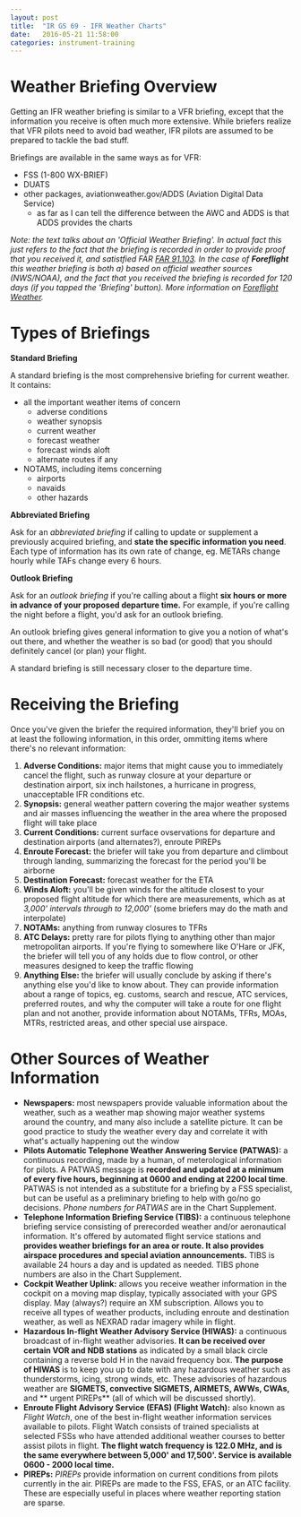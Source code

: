 ```yaml
---
layout: post
title:  "IR GS 69 - IFR Weather Charts"
date:   2016-05-21 11:58:00
categories: instrument-training
---
```


# Weather Briefing Overview

Getting an IFR weather briefing is similar to a VFR briefing, except that the information
you receive is often much more extensive. While briefers realize that VFR pilots need to
avoid bad weather, IFR pilots are assumed to be prepared to tackle the bad stuff.

Briefings are available in the same ways as for VFR:

 - FSS (1-800 WX-BRIEF)
 - DUATS
 - other packages, aviationweather.gov/ADDS (Aviation Digital Data Service)
    - as far as I can tell the difference between the AWC and ADDS is that ADDS provides the charts

*Note: the text talks about an 'Official Weather Briefing'. In actual fact this just refers
to the fact that the briefing is recorded in order to provide proof that you received it, and
satistfied FAR [FAR 91.103][far-91-103]. In the case of **Foreflight** this weather briefing is
both a) based on official weather sources (NWS/NOAA), and the fact that you received the
briefing is recorded for 120 days (if you tapped the 'Briefing' button). More information on
[Foreflight Weather][foreflight-wx].*

# Types of Briefings

**Standard Briefing**

A standard briefing is the most comprehensive briefing for current weather. It contains:

 - all the important weather items of concern
    - adverse conditions
    - weather synopsis
    - current weather
    - forecast weather
    - forecast winds aloft
    - alternate routes if any
 - NOTAMS, including items concerning
    - airports
    - navaids
    - other hazards

**Abbreviated Briefing**

Ask for an *abbreviated briefing* if calling to update or supplement a previously acquired
briefing, and **state the specific information you need**. Each type of information has its
own rate of change, eg. METARs change hourly while TAFs change every 6 hours.

**Outlook Briefing**

Ask for an *outlook briefing* if you're calling about a flight **six hours or more in advance
of your proposed departure time.**  For example, if you're calling the night before a flight,
you'd ask for an outlook briefing.

An outlook briefing gives general information to give you a notion of what's out there, and
whether the weather is so bad (or good) that you should definitely cancel (or plan) your flight.

A standard briefing is still necessary closer to the departure time.

# Receiving the Briefing

Once you've given the briefer the required information, they'll brief you on at least the
following information, in this order, ommitting items where there's no relevant information:

 1. **Adverse Conditions:** major items that might cause you to immediately cancel the flight,
    such as runway closure at your departure or destination airport, six inch hailstones, a
    hurricane in progress, unacceptable IFR conditions etc.
 2. **Synopsis:** general weather pattern covering the major weather systems and air masses
    influencing the weather in the area where the proposed flight will take place
 3. **Current Conditions:** current surface ovservations for departure and destination airports
    (and alternates?), enroute PIREPs
 4. **Enroute Forecast:** the briefer will take you from departure and climbout through landing,
    summarizing the forecast for the period you'll be airborne
 5. **Destination Forecast:** forecast weather for the ETA
 6. **Winds Aloft:** you'll be given winds for the altitude closest to your proposed flight
    altitude for which there are measurements, which as at *3,000' intervals through to 12,000'*
    (some briefers may do the math and interpolate)
 7. **NOTAMs:** anything from runway closures to TFRs
 8. **ATC Delays:** pretty rare for pilots flying to anything other than major metropolitan
    airports. If you're flying to somewhere like O'Hare or JFK, the briefer will tell you of any
    holds due to flow control, or other measures designed to keep the traffic flowing
 9. **Anything Else:** the briefer will usually conclude by asking if there's anything else you'd
    like to know about. They can provide information about a range of topics, eg. customs,
    search and rescue, ATC services, preferred routes, and why the computer will take a route
    for one flight plan and not another, provide information about NOTAMs, TFRs, MOAs, MTRs,
    restricted areas, and other special use airspace.

# Other Sources of Weather Information

 - **Newspapers:** most newspapers provide valuable information about the weather, such as a weather
   map showing major weather systems around the country, and many also include a satellite picture.
   It can be good practice to study the weather every day and correlate it with what's actually
   happening out the window
 - **Pilots Automatic Telephone Weather Answering Service (PATWAS):** a continuous recording, made
   by a human, of meterological information for pilots. A PATWAS message is **recorded and updated
   at a minimum of every five hours, beginning at 0600 and ending at 2200 local time**. PATWAS is
   not intended as a substitute for a briefing by a FSS specialist, but can be useful as a preliminary
   briefing to help with go/no go decisions. *Phone numbers for PATWAS* are in the Chart Supplement.
 - **Telephone Information Briefing Service (TIBS):** a continuous telephone briefing service consisting
   of prerecorded weather and/or aeronautical information. It's offered by automated flight service
   stations and **provides weather briefings for an area or route. It also provides airspace procedures
   and special aviation announcements.** TIBS is available 24 hours a day and is updated as needed.
   TIBS phone numbers are also in the Chart Supplement.
 - **Cockpit Weather Uplink:** allows you receive weather information in the cockpit on a moving map
   display, typically associated with your GPS display. May (always?) require an XM subscription.
   Allows you to receive all types of weather products, including enroute and destination weather, as
   well as NEXRAD radar imagery while in flight.
 - **Hazardous In-flight Weather Advisory Service (HIWAS):** a continuous broadcast of in-flight weather
   advisories. **It can be received over certain VOR and NDB stations** as indicated by a small black
   circle containing a reverse bold H in the navaid frequency box. **The purpose of HIWAS** is to keep
   you up to date with any hazardous weather such as thunderstorms, icing, strong winds, etc. These
   advisories of hazardous weather are **SIGMETS, convective SIGMETS, AIRMETS, AWWs, CWAs,** and **
   urgent PIREPs** (all of which will be discussed shortly).
 - **Enroute Flight Advisory Service (EFAS) (Flight Watch):** also known as *Flight Watch*, one of the
   best in-flight weather information services available to pilots. Flight Watch consists of trained
   specialists at selected FSSs who have attended additional weather courses to better assist pilots
   in flight. **The flight watch frequency is 122.0 MHz, and is the same everywhere between 5,000' and
   17,500'. Service is available 0600 - 2000 local time.**
 - **PIREPs:** *PIREPs* provide information on current conditions from pilots currently in the air.
   PIREPs are made to the FSS, EFAS, or an ATC facility. These are especially useful in places where
   weather reporting station are sparse.

[far-91-103]: http://www.airweb.faa.gov/Regulatory_and_Guidance_Library/rgFAR.nsf/0/8FF69D2EEBA22CF9852566CF00613B69?OpenDocument&Highlight=91.103
[foreflight-wx]: https://support.foreflight.com/hc/en-us/articles/204038815-What-is-the-legality-of-the-weather-briefing-for-FAR-Part-91-operations-
